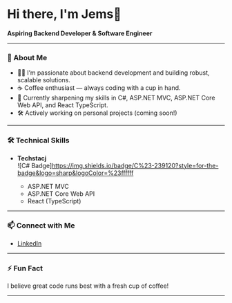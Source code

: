 # Hi there, I'm Jems👋

**Aspiring Backend Developer & Software Engineer**

---

### 🚀 About Me

- 👨‍💻 I’m passionate about backend development and building robust, scalable solutions.
- ☕ Coffee enthusiast — always coding with a cup in hand.
- 🌱 Currently sharpening my skills in C#, ASP.NET MVC, ASP.NET Core Web API, and React TypeScript.
- 🛠️ Actively working on personal projects (coming soon!)

---

### 🛠️ Technical Skills

- **Techstacj**  
  ![C# Badge]https://img.shields.io/badge/C%23-239120?style=for-the-badge&logo=sharp&logoColor=%23ffffff

  - ASP.NET MVC  
  - ASP.NET Core Web API  
  - React (TypeScript)

---

### 📫 Connect with Me

- [LinkedIn](https://www.linkedin.com/in/timothyvillones/)

---

### ⚡ Fun Fact

I believe great code runs best with a fresh cup of coffee!

---

<!--
Future Projects Section (To be updated as you finish your projects!)
- 🚧 [Project Name] — Short description
-->
